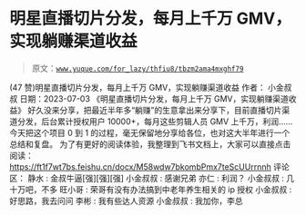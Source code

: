# 明星直播切片分发，每月上千万 GMV，实现躺赚渠道收益

> 原文：[`www.yuque.com/for_lazy/thfiu8/tbzm2ama4mxghf79`](https://www.yuque.com/for_lazy/thfiu8/tbzm2ama4mxghf79)

<ne-h2 id="ef75ebd8" data-lake-id="ef75ebd8"><ne-heading-ext><ne-heading-anchor></ne-heading-anchor><ne-heading-fold></ne-heading-fold></ne-heading-ext><ne-heading-content><ne-text id="ua12d8910">(47 赞)明星直播切片分发，每月上千万 GMV，实现躺赚渠道收益</ne-text></ne-heading-content></ne-h2> <ne-p id="u4edea4aa" data-lake-id="u4edea4aa"><ne-text id="u900df263">作者： 小金叔叔</ne-text></ne-p> <ne-p id="u3c92fc4d" data-lake-id="u3c92fc4d"><ne-text id="u2ecb988b">日期：2023-07-03</ne-text></ne-p> <ne-p id="u25a1d6a6" data-lake-id="u25a1d6a6"><ne-text id="u8adbeade">《明星直播切片分发，每月上千万 GMV，实现躺赚渠道收益》</ne-text></ne-p> <ne-p id="uf583952e" data-lake-id="uf583952e"><ne-text id="uecfe70a2">好久没来分享，把最近半年多“躺赚”的生意拿出来分享下，目前直播切片渠道分发，后台累计授权用户 10000+，每月这些剪辑人员 GMV 上千万，利润......</ne-text></ne-p> <ne-p id="u956499d0" data-lake-id="u956499d0"><ne-text id="u54def550">今天把这个项目 0 到 1 的过程，毫无保留地分享给各位，也对这大半年进行一个总结和复盘。</ne-text></ne-p> <ne-p id="u6b5bf44d" data-lake-id="u6b5bf44d"><ne-text id="u675781cf">为了有更好的阅读体验，我整理到飞书文档上，大家可以直接点击阅读：</ne-text> [<ne-text id="ua8ec2e13">https://ft1f7wt7bs.feishu.cn/docx/M58wdw7bkombPmx7teScUUrrnnh</ne-text>](https://ft1f7wt7bs.feishu.cn/docx/M58wdw7bkombPmx7teScUUrrnnh)</ne-p> <ne-hole id="uc59a05a4" data-lake-id="uc59a05a4"><ne-card data-card-name="hr" data-card-type="block" id="KNnpY" data-event-boundary="card"><ne-p id="ue396d9b3" data-lake-id="ue396d9b3"><ne-text id="u914eb89d">评论区：</ne-text></ne-p> <ne-p id="ud3cf4662" data-lake-id="ud3cf4662"><ne-text id="u62d6c1c3">静水 : 金叔牛逼[强][强][强]</ne-text> <ne-text id="u43c6e3fe">小金叔叔 : 感谢兄弟</ne-text> <ne-text id="ua4250e79">亦仁 : 利润？</ne-text> <ne-text id="u36cc6c01">小金叔叔 : 几十万吧，不多</ne-text> <ne-text id="u8836bda4">旺小哥 : 荣哥有没有办法搞到中老年养生相关的 ip 授权</ne-text> <ne-text id="u0cce83cf">小金叔叔 : 好思路，我去问问</ne-text> <ne-text id="u10a34058">李彬 : 我有些达人资源</ne-text> <ne-text id="u4c5b0741">小金叔叔 : 我加你，李总</ne-text></ne-p></ne-card></ne-hole>